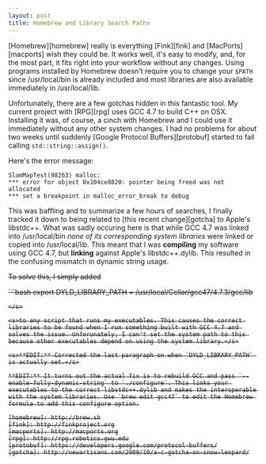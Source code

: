 ```yaml
---
layout: post
title: Homebrew and Library Search Paths
---
```


[Homebrew][homebrew] really is everything [Fink][fink] and [MacPorts][macports] wish they could be. It works well, it's easy to modify, and, for the most part, it fits right into your workflow without any changes. Using programs installed by Homebrew doesn't require you to change your `$PATH` since /usr/local/bin is already included and most libraries are also available immediately in /usr/local/lib.

Unfortunately, there are a few gotchas hidden in this fantastic tool. My current project with [RPG][rpg] uses GCC 4.7 to build C++ on OSX. Installing it was, of course, a cinch with Homebrew and I could use it immediately without any other system changes. I had no problems for about two weeks until suddenly [Google Protocol Buffers][protobuf] started to fail calling `std::string::assign()`.

Here's the error message:

    SlamMapTest(98263) malloc:
    *** error for object 0x104ce8820: pointer being freed was not allocated
    *** set a breakpoint in malloc_error_break to debug

This was baffling and to summarize a few hours of searches, I finally tracked it down to being related to [this recent change][gotcha] to Apple's libstdc++. What was sadly occuring here is that while GCC 4.7 was linked into /usr/local/bin *none of its corresponding system libraries* were linked or copied into /usr/local/lib. This meant that I was **compiling** my software using GCC 4.7, but **linking** against Apple's libstdc++.dylib. This resulted in the confusing mismatch in dynamic string usage.

<s>To solve this, I simply added</s>

<s>```bash
export DYLD_LIBRARY_PATH = /usr/local/Cellar/gcc47/4.7.3/gcc/lib
```
</s>

<s>to any script that runs my executables. This causes the correct libraries to be found when I run something built with GCC 4.7 and solves the issue. Unforunately, I can't set the system path to this because other executables depend on using the system library.</s>

<s>**EDIT:** Corrected the last paragraph on when `DYLD_LIBRARY_PATH` is actually set.</s>

**EDIT:** It turns out the actual fix is to rebuild GCC and pass `--enable-fully-dynamic-string` to `./configure`. This links your executables to the correct libstdc++.dylib and makes the interoperable with the system libraries. Use `brew edit gcc47` to edit the Homebrew formula to add this configure option.

[homebrew]: http://brew.sh
[fink]: http://finkproject.org
[macports]: http://macports.org
[rpg]: http://rpg.robotics.gwu.edu
[protobuf]: https://developers.google.com/protocol-buffers/
[gotcha]: http://newartisans.com/2009/10/a-c-gotcha-on-snow-leopard/
